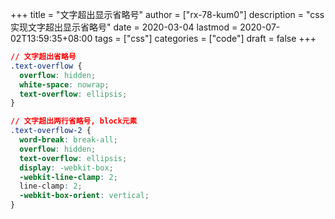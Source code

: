 +++
title = "文字超出显示省略号"
author = ["rx-78-kum0"]
description = "css实现文字超出显示省略号"
date = 2020-03-04
lastmod = 2020-07-02T13:59:35+08:00
tags = ["css"]
categories = ["code"]
draft = false
+++

```css
// 文字超出省略号
.text-overflow {
  overflow: hidden;
  white-space: nowrap;
  text-overflow: ellipsis;
}

// 文字超出两行省略号, block元素
.text-overflow-2 {
  word-break: break-all;
  overflow: hidden;
  text-overflow: ellipsis;
  display: -webkit-box;
  -webkit-line-clamp: 2;
  line-clamp: 2;
  -webkit-box-orient: vertical;
}
```
